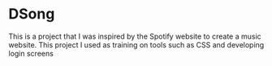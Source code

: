# DSong
This is a project that I was inspired by the Spotify website to create a music website. This project I used as training on tools such as CSS and developing login screens
